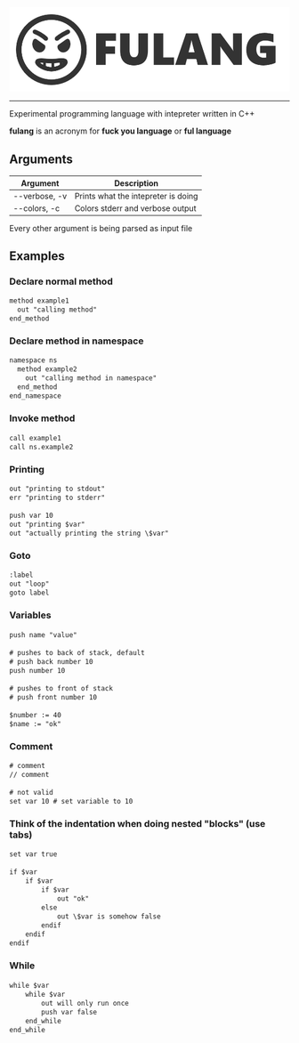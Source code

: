 ![logo](fulang-logo.png)
***

Experimental programming language with intepreter written in C++

__fulang__ is an acronym for **fuck you language** or **ful language**

## Arguments

| Argument    		| Description                           |
| --------    		| -----------                           |
| --verbose, -v   	| Prints what the intepreter is doing   |
| --colors, -c		| Colors stderr and verbose output      |

Every other argument is being parsed as input file

## Examples

### Declare normal method

```
method example1
  out "calling method"
end_method
```

### Declare method in namespace

```
namespace ns
  method example2
    out "calling method in namespace"
  end_method
end_namespace
```

### Invoke method

```
call example1
call ns.example2
```

### Printing

```
out "printing to stdout"
err "printing to stderr"

push var 10
out "printing $var"
out "actually printing the string \$var"
```

### Goto

```
:label
out "loop"
goto label
```

### Variables

```
push name "value"

# pushes to back of stack, default
# push back number 10
push number 10

# pushes to front of stack
# push front number 10

$number := 40
$name := "ok"
```

### Comment

```
# comment
// comment

# not valid
set var 10 # set variable to 10
```

### Think of the indentation when doing nested "blocks" (use tabs)

```
set var true

if $var
	if $var
		if $var
			out "ok"
		else
			out \$var is somehow false
		endif
	endif
endif
```

### While

```
while $var
	while $var
		out will only run once
		push var false
	end_while
end_while
```